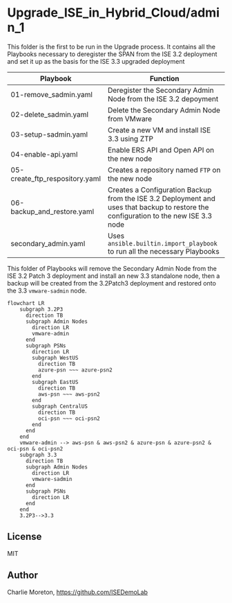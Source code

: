 # Upgrade_ISE_in_Hybrid_Cloud/admin_1

This folder is the first to be run in the Upgrade process.  It contains all the Playbooks necessary to deregister the SPAN from the ISE 3.2 deployment and set it up as the basis for the ISE 3.3 upgraded deployment

|Playbook|Function|
|---|---|
|01-remove_sadmin.yaml|Deregister the Secondary Admin Node from the ISE 3.2 depoyment|
|02-delete_sadmin.yaml|Delete the Secondary Admin Node from VMware|
|03-setup-sadmin.yaml|Create a new VM and install ISE 3.3 using ZTP|
|04-enable-api.yaml|Enable ERS API and Open API on the new node|
|05-create_ftp_respository.yaml|Creates a repository named `FTP` on the new node|
|06-backup_and_restore.yaml|Creates a Configuration Backup from the ISE 3.2 Deployment and uses that backup to restore the configuration to the new ISE 3.3 node|
|secondary_admin.yaml|Uses `ansible.builtin.import_playbook` to run all the necessary Playbooks |

This folder of Playbooks will remove the Secondary Admin Node from the ISE 3.2 Patch 3 deployment and install an new 3.3 standalone node, then a backup will be created from the 3.2Patch3 deployment and restored onto the 3.3 `vmware-sadmin` node.


```mermaid
flowchart LR
    subgraph 3.2P3
      direction TB
      subgraph Admin Nodes
        direction LR
        vmware-admin
      end
      subgraph PSNs
        direction LR
        subgraph WestUS
          direction TB
          azure-psn ~~~ azure-psn2
        end
        subgraph EastUS
          direction TB
          aws-psn ~~~ aws-psn2
        end
        subgraph CentralUS
          direction TB
          oci-psn ~~~ oci-psn2
        end
      end
    end
    vmware-admin --> aws-psn & aws-psn2 & azure-psn & azure-psn2 & oci-psn & oci-psn2
    subgraph 3.3
      direction TB
      subgraph Admin Nodes
        direction LR
        vmware-sadmin
      end
      subgraph PSNs
        direction LR
      end
    end
    3.2P3-->3.3
```

## License

MIT

## Author

Charlie Moreton, <https://github.com/ISEDemoLab>